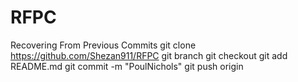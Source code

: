 # RFPC
Recovering From Previous Commits
git clone <https://github.com/Shezan911/RFPC>
git branch <RFPC>
git checkout <RFPC>
git add README.md
git commit -m "PoulNichols"
git push origin <RFPC>
